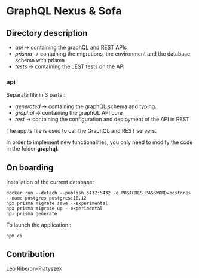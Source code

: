 # GraphQL Nexus & Sofa

## Directory description

- _api_ -> containing the graphQL and REST APIs
- _prisma_ -> containing the migrations, the environment and the database schema with prisma
- _tests_ -> containing the JEST tests on the API

### api

Separate file in 3 parts :
- _generated_ -> containing the graphQL schema and typing.
- _graphql_ -> containing the graphQL API core
- _rest_ -> containing the configuration and deployment of the API in REST

The app.ts file is used to call the GraphQL and REST servers.

In order to implement new functionalities, you only need to modify
the code in the folder **graphql**.

## On boarding

Installation of the current database:
```shell script
docker run --detach --publish 5432:5432 -e POSTGRES_PASSWORD=postgres --name postgres postgres:10.12
npx prisma migrate save --experimental
npx prisma migrate up --experimental
npx prisma generate
```

To launch the application :

```shell script
npm ci
```

## Contribution
Léo Riberon-Piatyszek
